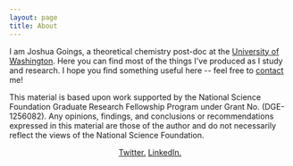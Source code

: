 ```yaml
---
layout: page
title: About
---
```

<p>I am Joshua Goings, a theoretical chemistry post-doc at the <a href="http://depts.washington.edu/ligroup/">University of Washington</a>. Here you can find most of the things I've produced as I study and research. I hope you find something useful here -- feel free to <a href="mailto:jjgoings@uw.edu">contact</a> me!</p>
<p>This material is based upon work supported by the National Science Foundation Graduate Research Fellowship Program under Grant No. (DGE-1256082). Any opinions, findings, and conclusions or recommendations expressed in this material are those of the author and do not necessarily reflect the views of the National Science Foundation.</p>
<p style="text-align:center;"><a href="https://twitter.com/joshuagoings">Twitter.</a> <a href="http://www.linkedin.com/in/joshuagoings">LinkedIn.</a></p>
<p style="text-align:center;">


